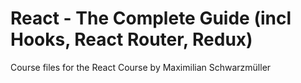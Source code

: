 # React - The Complete Guide (incl Hooks, React Router, Redux)
 Course files for the React Course by Maximilian Schwarzmüller
